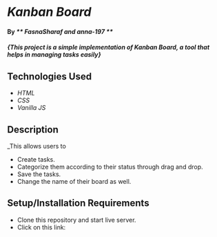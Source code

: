 # _Kanban Board_

#### By _** FasnaSharaf and anna-197 **_

#### _{This project is a simple implementation of Kanban Board, a tool that helps in managing tasks easily}_

## Technologies Used

* _HTML_
* _CSS_
* _Vanilla JS_


## Description

_This allows users to 

* Create tasks.
* Categorize them according to their status through drag and drop.
* Save the tasks.
* Change the name of their board as well.

## Setup/Installation Requirements

* Clone this repository and start live server.
* Click on this link: 





